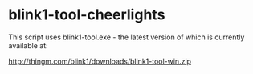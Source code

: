 blink1-tool-cheerlights
=======================

This script uses blink1-tool.exe - the latest version of which is currently available at:

http://thingm.com/blink1/downloads/blink1-tool-win.zip
